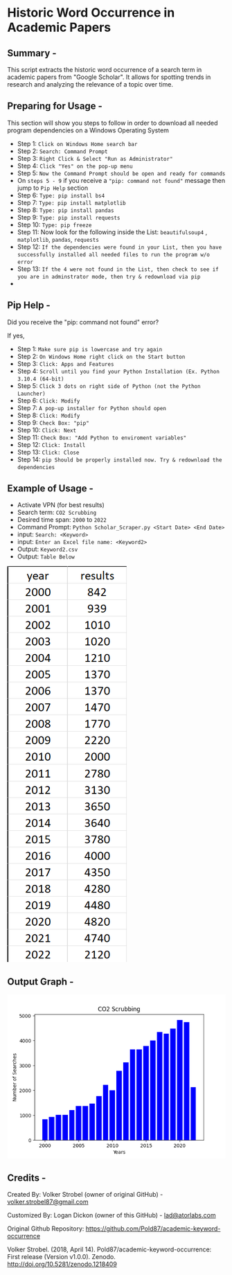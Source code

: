# Historic Word Occurrence in Academic Papers 

## Summary -

This script extracts the historic word occurrence of a search term in
academic papers from "Google Scholar". It allows for spotting trends
in research and analyzing the relevance of a topic over time.

## Preparing for Usage -

This section will show you steps to follow in order to download all needed program dependencies on a Windows Operating System

- Step 1: `Click on Windows Home search bar`
- Step 2: `Search: Command Prompt`
- Step 3: `Right Click & Select "Run as Administrator"`
- Step 4: `Click "Yes" on the pop-up menu`
- Step 5: `Now the Command Prompt should be open and ready for commands`
- On `steps 5 - 9` if you receive a `"pip: command not found"` message then jump to `Pip Help` section
- Step 6: `Type: pip install bs4`
- Step 7: `Type: pip install matplotlib`
- Step 8: `Type: pip install pandas`
- Step 9: `Type: pip install requests`
- Step 10: `Type: pip freeze`
- Step 11: Now look for the following inside the List: `beautifulsoup4` , `matplotlib`, `pandas`, `requests`
- Step 12: `If the dependencies were found in your List, then you have successfully installed all needed files to run the program w/o error`
- Step 13: `If the 4 were not found in the List, then check to see if you are in adminstrator mode, then try & redownload via pip`
- 

## Pip Help -

Did you receive the "pip: command not found" error?

If yes, 
- Step 1: `Make sure pip is lowercase and try again`
- Step 2: `On Windows Home right click on the Start button`
- Step 3: `Click: Apps and Features`
- Step 4: `Scroll until you find your Python Installation (Ex. Python 3.10.4 (64-bit)`
- Step 5: `Click 3 dots on right side of Python (not the Python Launcher)`
- Step 6: `Click: Modify`
- Step 7: `A pop-up installer for Python should open`
- Step 8: `Click: Modify`
- Step 9: `Check Box: "pip"`
- Step 10: `Click: Next`
- Step 11: `Check Box: "Add Python to enviroment variables"`
- Step 12: `Click: Install`
- Step 13: `Click: Close`
- Step 14: `pip Should be properly installed now. Try & redownload the dependencies`

## Example of Usage -

- Activate VPN (for best results)
- Search term: `CO2 Scrubbing`
- Desired time span: `2000` to `2022`
- Command Prompt: `Python Scholar_Scraper.py <Start Date> <End Date>`
- input: `Search: <Keyword>`
- input: `Enter an Excel file name: <Keyword2>`
- Output: `Keyword2.csv`
- Output: `Table Below`

![Output](/Files/CO2_Scrubbing.png)

## Output Graph -

![CO2 Scrubbing](/Files/Graph.png)

## Credits - 
Created By: Volker Strobel (owner of original GitHub) - volker.strobel87@gmail.com

Customized By: Logan Dickon (owner of this GitHub) - lad@atorlabs.com

Original Github Repository: https://github.com/Pold87/academic-keyword-occurrence

Volker Strobel. (2018, April 14). Pold87/academic-keyword-occurrence: First release (Version v1.0.0). Zenodo. http://doi.org/10.5281/zenodo.1218409

